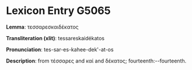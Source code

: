 # Lexicon Entry G5065

**Lemma**: τεσσαρεσκαιδέκατος

**Transliteration (xlit)**: tessareskaidékatos

**Pronunciation**: tes-sar-es-kahee-dek'-at-os

**Description**:
from τέσσαρες and καί and δέκατος; fourteenth:--fourteenth.
